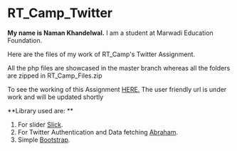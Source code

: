 # RT_Camp_Twitter
**My name is Naman Khandelwal.**
I am a student at Marwadi Education Foundation.

Here are the files of my work of RT_Camp's Twitter Assignment.

All the php files are showcased in the master branch whereas all the folders are zipped in RT_Camp_Files.zip

To see the working of this Assignment [HERE.](https://timetable1.000webhostapp.com)
The user friendly url is under work and will be updated shortly

**Library used are: **
1. For slider [Slick](https://github.com/kenwheeler/slick).
2. For Twitter Authentication and Data fetching [Abraham](https://github.com/abraham/twitteroauth).
3. Simple [Bootstrap](http://getbootstrap.com/).
